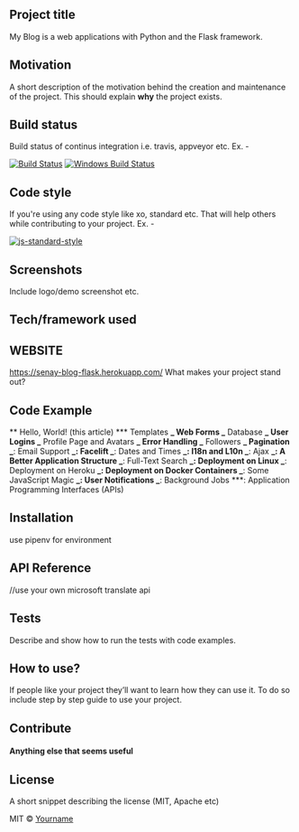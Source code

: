 ## Project title

My Blog is a web applications with Python and the Flask framework.

## Motivation

A short description of the motivation behind the creation and maintenance of the project. This should explain **why** the project exists.

## Build status

Build status of continus integration i.e. travis, appveyor etc. Ex. -

[![Build Status](https://travis-ci.org/akashnimare/foco.svg?branch=master)](https://travis-ci.org/akashnimare/foco)
[![Windows Build Status](https://ci.appveyor.com/api/projects/status/github/akashnimare/foco?branch=master&svg=true)](https://ci.appveyor.com/project/akashnimare/foco/branch/master)

## Code style

If you're using any code style like xo, standard etc. That will help others while contributing to your project. Ex. -

[![js-standard-style](https://img.shields.io/badge/code%20style-standard-brightgreen.svg?style=flat)](https://github.com/feross/standard)

## Screenshots

Include logo/demo screenshot etc.

## Tech/framework used

## WEBSITE

https://senay-blog-flask.herokuapp.com/
What makes your project stand out?

## Code Example

** Hello, World! (this article) \*** Templates
**_ Web Forms
_** Database
**_ User Logins
_** Profile Page and Avatars
**_ Error Handling
_** Followers
**_ Pagination
_**: Email Support
**_: Facelift
_**: Dates and Times
**_: I18n and L10n
_**: Ajax
**_: A Better Application Structure
_**: Full-Text Search
**_: Deployment on Linux
_**: Deployment on Heroku
**_: Deployment on Docker Containers
_**: Some JavaScript Magic
**_: User Notifications
_**: Background Jobs
\*\*\*: Application Programming Interfaces (APIs)

## Installation

use pipenv for environment

## API Reference

//use your own microsoft translate api

## Tests

Describe and show how to run the tests with code examples.

## How to use?

If people like your project they’ll want to learn how they can use it. To do so include step by step guide to use your project.

## Contribute

#### Anything else that seems useful

## License

A short snippet describing the license (MIT, Apache etc)

MIT © [Yourname]()
